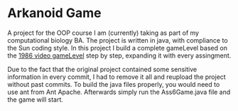 # Arkanoid Game

A project for the OOP course I am (currently) taking as part of my computational biology BA.
The project is written in java, with compliance to the Sun coding style.
In this project I build a complete gameLevel based on the [1986 video gameLevel](https://en.wikipedia.org/wiki/Arkanoid)
step by step, expanding it with every assingment.

Due to the fact that the original project contained some sensitive information in every commit, I had to remove it all and reupload the project without past commits.
To build the java files properly, you would need to use ant from Ant Apache. Afterwards simply run the Ass6Game.java file and the game will start.

